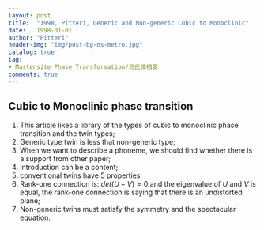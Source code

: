 ```yaml
---
layout: post
title:  "1998, Pitteri, Generic and Non-generic Cubic to Monoclinic"
date:   1998-01-01
author: "Pitteri"
header-img: "img/post-bg-os-metro.jpg"
catalog: true
tag:
- Martensite Phase Transformation/马氏体相变
comments: true
---
```

Cubic to Monoclinic phase transition
-----------

1. This article likes a library of the types of cubic to monoclinic phase transition and the twin types;
2. Generic type twin is less that non-generic type;
3. When we want to describe a phoneme, we should find whether there is a support from other paper;
4. introduction can be a content;
5. conventional twins have 5 properties;
6. Rank-one connection is: $det(U-V) = 0$ and the eigenvalue of $U$ and $V$ is equal, the rank-one connection is saying that there is an undistorted plane;
7. Non-generic twins must satisfy the symmetry and the spectacular equation.


